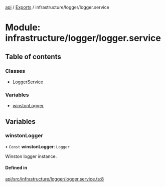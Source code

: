 [api](../README.md) / [Exports](../modules.md) / infrastructure/logger/logger.service

# Module: infrastructure/logger/logger.service

## Table of contents

### Classes

- [LoggerService](../classes/infrastructure_logger_logger_service.LoggerService.md)

### Variables

- [winstonLogger](infrastructure_logger_logger_service.md#winstonlogger)

## Variables

### winstonLogger

• `Const` **winstonLogger**: `Logger`

Winston logger instance.

#### Defined in

[api/src/infrastructure/logger/logger.service.ts:8](https://github.com/No-Country/restaurant-reservation-manager/blob/d2fd85f/api/src/infrastructure/logger/logger.service.ts#L8)
